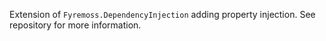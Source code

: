 Extension of `Fyremoss.DependencyInjection` adding property injection. See repository for more information.